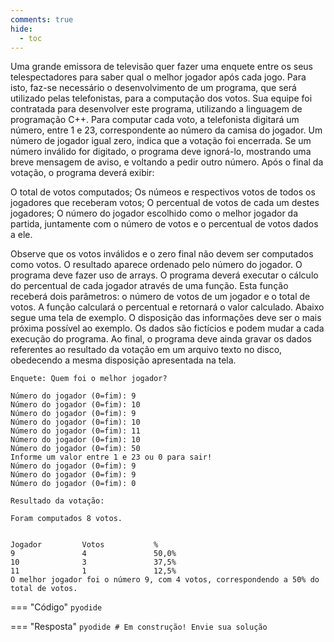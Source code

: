 ```yaml
---
comments: true
hide:
  - toc
---
```


Uma grande emissora de televisão quer fazer uma enquete entre os seus telespectadores para saber qual o melhor jogador após cada jogo. Para isto, faz-se necessário o desenvolvimento de um programa, que será utilizado pelas telefonistas, para a computação dos votos. Sua equipe foi contratada para desenvolver este programa, utilizando a linguagem de programação C++. Para computar cada voto, a telefonista digitará um número, entre 1 e 23, correspondente ao número da camisa do jogador. Um número de jogador igual zero, indica que a votação foi encerrada. Se um número inválido for digitado, o programa deve ignorá-lo, mostrando uma breve mensagem de aviso, e voltando a pedir outro número. Após o final da votação, o programa deverá exibir:

O total de votos computados;
Os númeos e respectivos votos de todos os jogadores que receberam votos;
O percentual de votos de cada um destes jogadores;
O número do jogador escolhido como o melhor jogador da partida, juntamente com o número de votos e o percentual de votos dados a ele.

Observe que os votos inválidos e o zero final não devem ser computados como votos. O resultado aparece ordenado pelo número do jogador. O programa deve fazer uso de arrays. O programa deverá executar o cálculo do percentual de cada jogador através de uma função. Esta função receberá dois parâmetros: o número de votos de um jogador e o total de votos. A função calculará o percentual e retornará o valor calculado. Abaixo segue uma tela de exemplo. O disposição das informações deve ser o mais próxima possível ao exemplo. Os dados são fictícios e podem mudar a cada execução do programa. Ao final, o programa deve ainda gravar os dados referentes ao resultado da votação em um arquivo texto no disco, obedecendo a mesma disposição apresentada na tela.

```
Enquete: Quem foi o melhor jogador?

Número do jogador (0=fim): 9
Número do jogador (0=fim): 10
Número do jogador (0=fim): 9
Número do jogador (0=fim): 10
Número do jogador (0=fim): 11
Número do jogador (0=fim): 10
Número do jogador (0=fim): 50
Informe um valor entre 1 e 23 ou 0 para sair!
Número do jogador (0=fim): 9
Número do jogador (0=fim): 9
Número do jogador (0=fim): 0

Resultado da votação:

Foram computados 8 votos.


Jogador         Votos           %
9               4               50,0%
10              3               37,5%
11              1               12,5%
O melhor jogador foi o número 9, com 4 votos, correspondendo a 50% do total de votos.
```

=== "Código"
	```pyodide
	```

=== "Resposta"
	```pyodide
	# Em construção! Envie sua solução
	```
